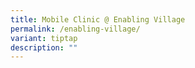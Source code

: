 ```yaml
---
title: Mobile Clinic @ Enabling Village
permalink: /enabling-village/
variant: tiptap
description: ""
---
```

